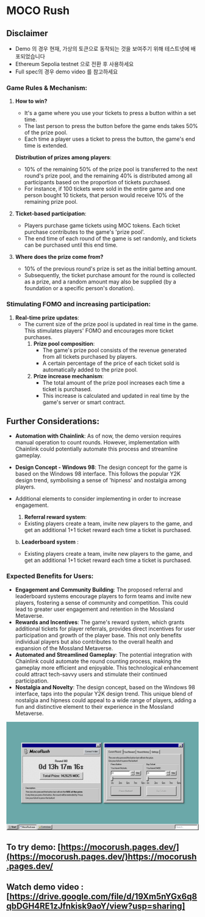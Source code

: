# MOCO Rush

## Disclaimer
- Demo 의 경우 현재, 가상의 토큰으로 동작되는 것을 보여주기 위해 테스트넷에 배포되었습니다
- Ethereum Sepolia testnet 으로 전환 후 사용하세요
- Full spec의 경우 demo video 를 참고하세요

### Game Rules & Mechanism:

1. **How to win?**
    - It's a game where you use your tickets to press a button within a set time.
    - The last person to press the button before the game ends takes 50% of the prize pool.
    - Each time a player uses a ticket to press the button, the game's end time is extended.
    
    **Distribution of prizes among players**:
    
    - 10% of the remaining 50% of the prize pool is transferred to the next round's prize pool, and the remaining 40% is distributed among all participants based on the proportion of tickets purchased.
    - For instance, if 100 tickets were sold in the entire game and one person bought 10 tickets, that person would receive 10% of the remaining prize pool.
2. **Ticket-based participation**:
    - Players purchase game tickets using MOC tokens. Each ticket purchase contributes to the game's 'prize pool'.
    - The end time of each round of the game is set randomly, and tickets can be purchased until this end time.
3. **Where does the prize come from?**
    - 10% of the previous round's prize is set as the initial betting amount.
    - Subsequently, the ticket purchase amount for the round is collected as a prize, and a random amount may also be supplied (by a foundation or a specific person's donation).

### Stimulating FOMO and increasing participation:

1. **Real-time prize updates**:
    - The current size of the prize pool is updated in real time in the game. This stimulates players' FOMO and encourages more ticket purchases.
        1. **Prize pool composition**:
            - The game's prize pool consists of the revenue generated from all tickets purchased by players.
            - A certain percentage of the price of each ticket sold is automatically added to the prize pool.
        2. **Prize increase mechanism**:
            - The total amount of the prize pool increases each time a ticket is purchased.
            - This increase is calculated and updated in real time by the game's server or smart contract.

      
## Further Considerations:
- **Automation with Chainlink**: As of now, the demo version requires manual operation to count rounds. However, implementation with Chainlink could potentially automate this process and streamline gameplay.
- **Design Concept - Windows 98**: The design concept for the game is based on the Windows 98 interface. This follows the popular Y2K design trend, symbolising a sense of 'hipness' and nostalgia among players.

- Additional elements to consider implementing in order to increase engagement.
    1. **Referral reward system**:
    - Existing players create a team, invite new players to the game, and get an additional 1+1 ticket reward each time a ticket is purchased.
    
    b. **Leaderboard system** :
    - Existing players create a team, invite new players to the game, and get an additional 1+1 ticket reward each time a ticket is purchased.
      
### Expected Benefits for Users:

- **Engagement and Community Building**: The proposed referral and leaderboard systems encourage players to form teams and invite new players, fostering a sense of community and competition. This could lead to greater user engagement and retention in the Mossland Metaverse.
- **Rewards and Incentives**: The game's reward system, which grants additional tickets for player referrals, provides direct incentives for user participation and growth of the player base. This not only benefits individual players but also contributes to the overall health and expansion of the Mossland Metaverse.
- **Automated and Streamlined Gameplay**: The potential integration with Chainlink could automate the round counting process, making the gameplay more efficient and enjoyable. This technological enhancement could attract tech-savvy users and stimulate their continued participation.
- **Nostalgia and Novelty**: The design concept, based on the Windows 98 interface, taps into the popular Y2K design trend. This unique blend of nostalgia and hipness could appeal to a wide range of players, adding a fun and distinctive element to their experience in the Mossland Metaverse.

![MocoRush Screenshot](./docs/image.png)

## To try demo: [https://mocorush.pages.dev/](https://mocorush.pages.dev/)https://mocorush.pages.dev/
## Watch demo video : [https://drive.google.com/file/d/19Xm5nYGx6q8qbDGH4RE1zJfnkisk9aoY/view?usp=sharing]
